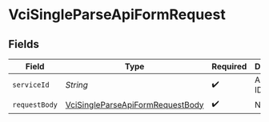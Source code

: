 # VciSingleParseApiFormRequest


## Fields

| Field                                                                                           | Type                                                                                            | Required                                                                                        | Description                                                                                     |
| ----------------------------------------------------------------------------------------------- | ----------------------------------------------------------------------------------------------- | ----------------------------------------------------------------------------------------------- | ----------------------------------------------------------------------------------------------- |
| `serviceId`                                                                                     | *String*                                                                                        | :heavy_check_mark:                                                                              | A service ID.                                                                                   |
| `requestBody`                                                                                   | [VciSingleParseApiFormRequestBody](../../models/operations/VciSingleParseApiFormRequestBody.md) | :heavy_check_mark:                                                                              | N/A                                                                                             |